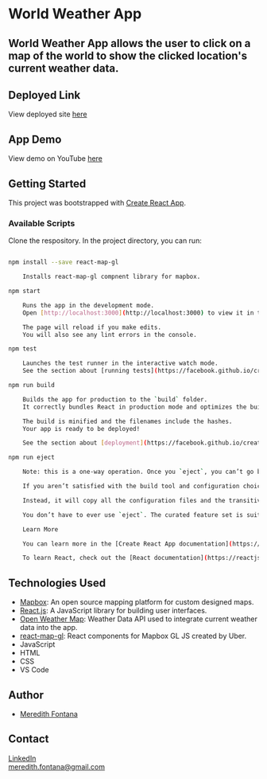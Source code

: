 # World Weather App

## World Weather App allows the user to click on a map of the world to show the clicked location's current weather data.

## Deployed Link 
View deployed site [here](https://world-weather-webapp.herokuapp.com/)

## App Demo
View demo on YouTube [here](https://youtu.be/ubWkpjSDtcM)

## Getting Started

This project was bootstrapped with [Create React App](https://github.com/facebook/create-react-app).

### Available Scripts

Clone the respository. In the project directory, you can run:

```sh

npm install --save react-map-gl

    Installs react-map-gl compnent library for mapbox.

npm start

    Runs the app in the development mode.
    Open [http://localhost:3000](http://localhost:3000) to view it in the browser.

    The page will reload if you make edits.
    You will also see any lint errors in the console.

npm test

    Launches the test runner in the interactive watch mode.
    See the section about [running tests](https://facebook.github.io/create-react-app/docs/running-tests) for more information.

npm run build

    Builds the app for production to the `build` folder.
    It correctly bundles React in production mode and optimizes the build for the best performance.

    The build is minified and the filenames include the hashes.
    Your app is ready to be deployed!

    See the section about [deployment](https://facebook.github.io/create-react-app/docs/deployment) for more information.

npm run eject

    Note: this is a one-way operation. Once you `eject`, you can’t go back!

    If you aren’t satisfied with the build tool and configuration choices, you can `eject` at any time. This command will remove the single build dependency from your project.

    Instead, it will copy all the configuration files and the transitive dependencies (Webpack, Babel, ESLint, etc) right into your project so you have full control over them. All of the commands except `eject` will still work, but they will point to the copied scripts so you can tweak them. At this point you’re on your own.

    You don’t have to ever use `eject`. The curated feature set is suitable for small and middle deployments, and you shouldn’t feel obligated to use this feature. However we understand that this tool wouldn’t be useful if you couldn’t customize it when you are ready for it.

    Learn More

    You can learn more in the [Create React App documentation](https://facebook.github.io/create-react-app/docs/getting-started).

    To learn React, check out the [React documentation](https://reactjs.org/).
```



## Technologies Used

* [Mapbox](https://docs.mapbox.com/mapbox-gl-js/api/): An open source mapping platform for custom designed maps. 
* [React.js](https://reactjs.org/): A JavaScript library for building user interfaces.
* [Open Weather Map](https://openweathermap.org/): Weather Data API used to integrate current weather data into the app.
* [react-map-gl](https://uber.github.io/react-map-gl/#/): React components for Mapbox GL JS created by Uber. 
* JavaScript
* HTML
* CSS
* VS Code 



## Author

* [Meredith Fontana](https://github.com/mafontana)

## Contact 

[LinkedIn](www.linkedin.com/in/meredithafontana) <br />
meredith.fontana@gmail.com









